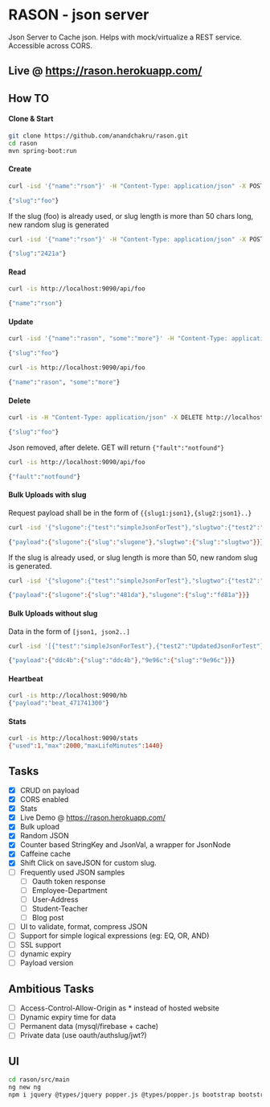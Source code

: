 # RASON - json server

Json Server to Cache json. Helps with mock/virtualize a REST service. Accessible across CORS.

## Live @ https://rason.herokuapp.com/

## How TO

#### Clone & Start
```sh
git clone https://github.com/anandchakru/rason.git
cd rason
mvn spring-boot:run
```


#### Create
```sh
curl -isd '{"name":"rson"}' -H "Content-Type: application/json" -X POST http://localhost:9090/api/foo

{"slug":"foo"}
```

If the slug (foo) is already used, or slug length is more than 50 chars long, new random slug is generated
```sh
curl -isd '{"name":"rson"}' -H "Content-Type: application/json" -X POST http://localhost:9090/api/foo

{"slug":"2421a"}
```

#### Read
```sh
curl -is http://localhost:9090/api/foo

{"name":"rson"}
```

#### Update
```sh
curl -isd '{"name":"rason", "some":"more"}' -H "Content-Type: application/json" -X PUT http://localhost:9090/api/foo

{"slug":"foo"}

curl -is http://localhost:9090/api/foo

{"name":"rason", "some":"more"}
```

#### Delete
```sh
curl -is -H "Content-Type: application/json" -X DELETE http://localhost:9090/api/foo

{"slug":"foo"}
```
Json removed, after delete. GET will return `{"fault":"notfound"}`
```sh
curl -is http://localhost:9090/api/foo

{"fault":"notfound"}
```
#### Bulk Uploads with slug
Request payload shall be in the form of `{{slug1:json1},{slug2:json1}..}`
```sh
curl -isd '{"slugone":{"test":"simpleJsonForTest"},"slugtwo":{"test2":"UpdatedJsonForTest"}}' -H "Content-Type: application/json" -X POST http://localhost:9090/bum

{"payload":{"slugone":{"slug":"slugone"},"slugtwo":{"slug":"slugtwo"}}}
```
If the slug is already used, or slug length is more than 50, new random slug is generated. 
```sh
curl -isd '{"slugone":{"test":"simpleJsonForTest"},"slugtwo":{"test2":"UpdatedJsonForTest"}}' -H "Content-Type: application/json" -X POST http://localhost:9090/bum

{"payload":{"slugone":{"slug":"481da"},"slugone":{"slug":"fd81a"}}}
```
#### Bulk Uploads without slug
Data in the form of `[json1, json2..]`
```sh
curl -isd '[{"test":"simpleJsonForTest"},{"test2":"UpdatedJsonForTest"}]' -H "Content-Type: application/json" -X POST http://localhost:9090/bul

{"payload":{"ddc4b":{"slug":"ddc4b"},"9e96c":{"slug":"9e96c"}}}
```
#### Heartbeat

```sh
curl -is http://localhost:9090/hb
{"payload":"beat_471741300"}
```

#### Stats
```sh
curl -is http://localhost:9090/stats
{"used":1,"max":2000,"maxLifeMinutes":1440}
```

## Tasks
- [x] CRUD on payload
- [x] CORS enabled
- [x] Stats
- [x] Live Demo @ https://rason.herokuapp.com/
- [x] Bulk upload
- [x] Random JSON
- [x] Counter based StringKey and JsonVal, a wrapper for JsonNode
- [x] Caffeine cache
- [x] Shift Click on saveJSON for custom slug.
- [ ] Frequently used JSON samples
  * [ ] Oauth token response
  * [ ] Employee-Department
  * [ ] User-Address
  * [ ] Student-Teacher
  * [ ] Blog post
- [ ] UI to validate, format, compress JSON
- [ ] Support for simple logical expressions (eg: EQ, OR, AND)
- [ ] SSL support
- [ ] dynamic expiry
- [ ] Payload version

## Ambitious Tasks
- [ ] Access-Control-Allow-Origin as * instead of hosted website
- [ ] Dynamic expiry time for data
- [ ] Permanent data (mysql/firebase + cache)
- [ ] Private data (use oauth/authslug/jwt?)

## UI

```sh
cd rason/src/main
ng new ng
npm i jquery @types/jquery popper.js @types/popper.js bootstrap bootstrap-scss cookieconsent ngx-cookieconsent ng2-ace-editor

```